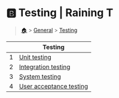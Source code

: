 # 🅱 Testing  | Raining T

> [🏠](/) > [General](/general) > [Testing](/general/testing)

<table><thead><tr><th></th><th>Testing</th></tr></thead><tbody><tr><td>1</td><td><a href="/general/testing/01-unit-testing">Unit testing</a></td></tr><tr><td>2</td><td><a href="/general/testing/02-integration-testing">Integration testing</a></td></tr><tr><td>3</td><td><a href="/general/testing/03-system-testing">System testing</a></td></tr><tr><td>4</td><td><a href="/general/testing/04-user-acceptance-testing">User acceptance testing</a></td></tr></tbody></table>

